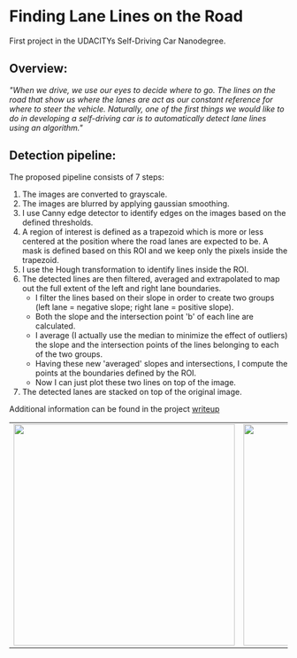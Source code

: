 # Finding Lane Lines on the Road

First project in the UDACITYs Self-Driving Car Nanodegree.

## Overview:

_"When we drive, we use our eyes to decide where to go. The lines on the road that show us where the lanes are act as our constant reference for where to steer the vehicle. Naturally, one of the first things we would like to do in developing a self-driving car is to automatically detect lane lines using an algorithm."_

## Detection pipeline:

The proposed pipeline consists of 7 steps:
  1. The images are converted to grayscale.
  2. The images are blurred by applying gaussian smoothing.
  3. I use Canny edge detector to identify edges on the images based on the defined thresholds.
  4. A region of interest is defined as a trapezoid which is more or less centered at the position where the road lanes are expected to be. A mask is defined based on this ROI and we keep only the pixels inside the trapezoid. 
  5. I use the Hough transformation to identify lines inside the ROI. 
  6. The detected lines are then filtered, averaged and extrapolated to map out the full extent of the left and right lane boundaries. 
      - I filter the lines based on their slope in order to create two groups (left lane = negative slope; right lane = positive slope).
      - Both the slope and the intersection point 'b' of each line are calculated.
      - I average (I actually use the median to minimize the effect of outliers) the slope and the intersection points of the lines belonging to each of the two groups. 
      - Having these new 'averaged' slopes and intersections, I compute the points at the boundaries defined by the ROI.
      - Now I can just plot these two lines on top of the image.
  7. The detected lanes are stacked on top of the original image.
  
  
 Additional information can be found in the project [writeup](writeup.md)

<table>
  <tr>
    <td><img src="./assets/solidYellowLeft.gif?raw=true" width="400"></td>
    <td><img src="./assets/challenge.gif?raw=true" width="400"></td>
  </tr>
</table>
